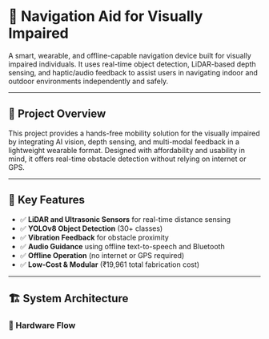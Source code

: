 # 🧭 Navigation Aid for Visually Impaired

A smart, wearable, and offline-capable navigation device built for visually impaired individuals. It uses real-time object detection, LiDAR-based depth sensing, and haptic/audio feedback to assist users in navigating indoor and outdoor environments independently and safely.

---

## 📌 Project Overview

This project provides a hands-free mobility solution for the visually impaired by integrating AI vision, depth sensing, and multi-modal feedback in a lightweight wearable format. Designed with affordability and usability in mind, it offers real-time obstacle detection without relying on internet or GPS.

---

## 🌟 Key Features

- ✅ **LiDAR and Ultrasonic Sensors** for real-time distance sensing
- ✅ **YOLOv8 Object Detection** (30+ classes)
- ✅ **Vibration Feedback** for obstacle proximity
- ✅ **Audio Guidance** using offline text-to-speech and Bluetooth
- ✅ **Offline Operation** (no internet or GPS required)
- ✅ **Low-Cost & Modular** (₹19,961 total fabrication cost)

---

## 🏗️ System Architecture

### 🔌 Hardware Flow

